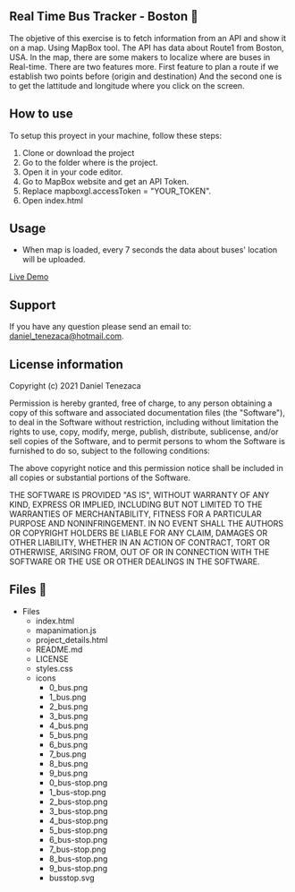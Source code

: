 ## Real Time Bus Tracker - Boston   	🚌
The objetive of this exercise is to fetch information from an API and show it on a map. Using MapBox tool.
The API has data about Route1 from Boston, USA. In the map, there are some makers to localize where are buses 
in Real-time. There are two features more. First feature to plan a route if we establish two points before (origin and destination) 
And the second  one is to get the lattitude and longitude where you click on the screen.

## How to use  

To setup this proyect in your machine, follow these steps:

1.  Clone or download the project
2. Go to  the folder where is the project.
3. Open it in your code editor.
3. Go to MapBox website and get an API Token.
4. Replace mapboxgl.accessToken = "YOUR_TOKEN".
5. Open index.html 

## Usage

- When map is loaded, every 7 seconds the data about buses' location will be uploaded.

[Live Demo](https://danthb.github.io/RealTimeBusTracker_MITxPro/)

## Support 

If you have any question please send an email to: [daniel_tenezaca@hotmail.com](mailto:daniel_tenezaca@hotmail.com).


## License information 

Copyright (c) 2021 Daniel Tenezaca 

Permission is hereby granted, free of charge, to any person obtaining a copy
of this software and associated documentation files (the "Software"), to deal
in the Software without restriction, including without limitation the rights
to use, copy, modify, merge, publish, distribute, sublicense, and/or sell
copies of the Software, and to permit persons to whom the Software is
furnished to do so, subject to the following conditions:

The above copyright notice and this permission notice shall be included in all
copies or substantial portions of the Software.

THE SOFTWARE IS PROVIDED "AS IS", WITHOUT WARRANTY OF ANY KIND, EXPRESS OR
IMPLIED, INCLUDING BUT NOT LIMITED TO THE WARRANTIES OF MERCHANTABILITY,
FITNESS FOR A PARTICULAR PURPOSE AND NONINFRINGEMENT. IN NO EVENT SHALL THE
AUTHORS OR COPYRIGHT HOLDERS BE LIABLE FOR ANY CLAIM, DAMAGES OR OTHER
LIABILITY, WHETHER IN AN ACTION OF CONTRACT, TORT OR OTHERWISE, ARISING FROM,
OUT OF OR IN CONNECTION WITH THE SOFTWARE OR THE USE OR OTHER DEALINGS IN THE
SOFTWARE.

## Files 📁

- Files
    - index.html
    - mapanimation.js
    - project_details.html
    - README.md
    - LICENSE
    - styles.css
    - icons
        - 0_bus.png
        - 1_bus.png
        - 2_bus.png
        - 3_bus.png
        - 4_bus.png
        - 5_bus.png
        - 6_bus.png
        - 7_bus.png
        - 8_bus.png
        - 9_bus.png
        - 0_bus-stop.png
        - 1_bus-stop.png
        - 2_bus-stop.png
        - 3_bus-stop.png
        - 4_bus-stop.png
        - 5_bus-stop.png
        - 6_bus-stop.png
        - 7_bus-stop.png
        - 8_bus-stop.png
        - 9_bus-stop.png
        - busstop.svg
